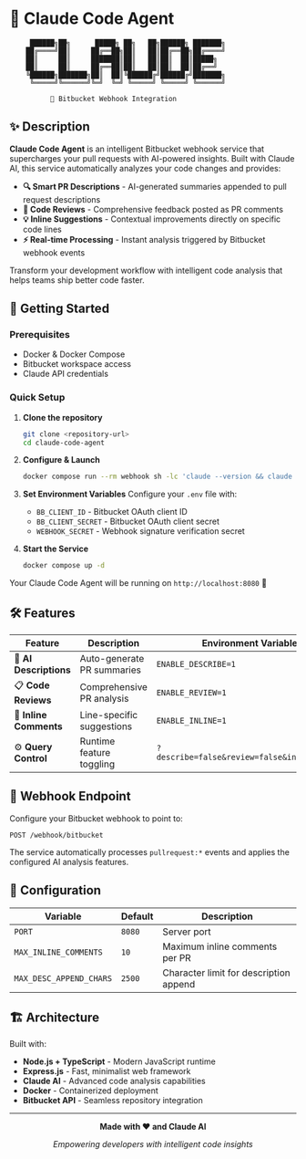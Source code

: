 # 🤖 Claude Code Agent

```
     ██████╗██╗      █████╗ ██╗   ██╗██████╗ ███████╗
    ██╔════╝██║     ██╔══██╗██║   ██║██╔══██╗██╔════╝
    ██║     ██║     ███████║██║   ██║██║  ██║█████╗  
    ██║     ██║     ██╔══██║██║   ██║██║  ██║██╔══╝  
    ╚██████╗███████╗██║  ██║╚██████╔╝██████╔╝███████╗
     ╚═════╝╚══════╝╚═╝  ╚═╝ ╚═════╝ ╚═════╝ ╚══════╝
    
          🚀 Bitbucket Webhook Integration
```

## ✨ Description

**Claude Code Agent** is an intelligent Bitbucket webhook service that supercharges your pull requests with AI-powered insights. Built with Claude AI, this service automatically analyzes your code changes and provides:

- **🔍 Smart PR Descriptions** - AI-generated summaries appended to pull request descriptions
- **📝 Code Reviews** - Comprehensive feedback posted as PR comments  
- **💡 Inline Suggestions** - Contextual improvements directly on specific code lines
- **⚡ Real-time Processing** - Instant analysis triggered by Bitbucket webhook events

Transform your development workflow with intelligent code analysis that helps teams ship better code faster.

## 🚀 Getting Started

### Prerequisites
- Docker & Docker Compose
- Bitbucket workspace access
- Claude API credentials

### Quick Setup

1. **Clone the repository**
   ```bash
   git clone <repository-url>
   cd claude-code-agent
   ```

2. **Configure & Launch**
   ```bash
   docker compose run --rm webhook sh -lc 'claude --version && claude login'
   ```

3. **Set Environment Variables**
   Configure your `.env` file with:
   - `BB_CLIENT_ID` - Bitbucket OAuth client ID
   - `BB_CLIENT_SECRET` - Bitbucket OAuth client secret  
   - `WEBHOOK_SECRET` - Webhook signature verification secret

4. **Start the Service**
   ```bash
   docker compose up -d
   ```

Your Claude Code Agent will be running on `http://localhost:8080` 🎉

## 🛠️ Features

| Feature | Description | Environment Variable |
|---------|-------------|---------------------|
| 🤖 **AI Descriptions** | Auto-generate PR summaries | `ENABLE_DESCRIBE=1` |
| 📋 **Code Reviews** | Comprehensive PR analysis | `ENABLE_REVIEW=1` |  
| 💬 **Inline Comments** | Line-specific suggestions | `ENABLE_INLINE=1` |
| ⚙️ **Query Control** | Runtime feature toggling | `?describe=false&review=false&inline=false` |

## 📡 Webhook Endpoint

Configure your Bitbucket webhook to point to:
```
POST /webhook/bitbucket
```

The service automatically processes `pullrequest:*` events and applies the configured AI analysis features.

## 🔧 Configuration

| Variable | Default | Description |
|----------|---------|-------------|
| `PORT` | `8080` | Server port |
| `MAX_INLINE_COMMENTS` | `10` | Maximum inline comments per PR |
| `MAX_DESC_APPEND_CHARS` | `2500` | Character limit for description append |

## 🏗️ Architecture

Built with:
- **Node.js + TypeScript** - Modern JavaScript runtime
- **Express.js** - Fast, minimalist web framework
- **Claude AI** - Advanced code analysis capabilities
- **Docker** - Containerized deployment
- **Bitbucket API** - Seamless repository integration

---

<div align="center">

**Made with ❤️ and Claude AI**

*Empowering developers with intelligent code insights*

</div>